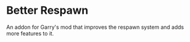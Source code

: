 # Better Respawn
An addon for Garry's mod that improves the respawn system and adds more features to it.
